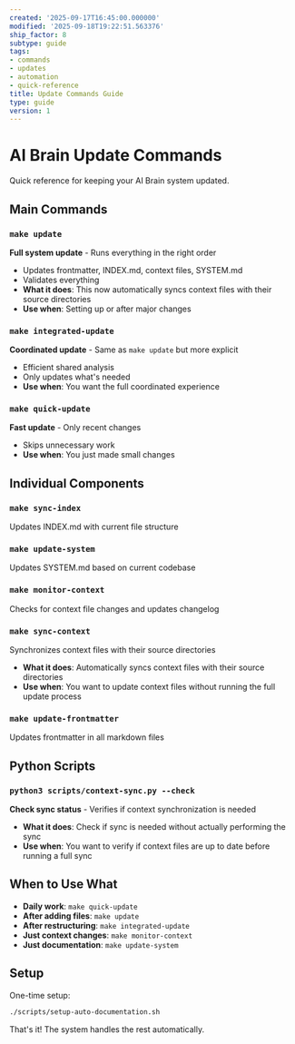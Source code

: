 ```yaml
---
created: '2025-09-17T16:45:00.000000'
modified: '2025-09-18T19:22:51.563376'
ship_factor: 8
subtype: guide
tags:
- commands
- updates
- automation
- quick-reference
title: Update Commands Guide
type: guide
version: 1
---
```


# AI Brain Update Commands

Quick reference for keeping your AI Brain system updated.

## Main Commands

### `make update`
**Full system update** - Runs everything in the right order
- Updates frontmatter, INDEX.md, context files, SYSTEM.md
- Validates everything
- **What it does**: This now automatically syncs context files with their source directories
- **Use when**: Setting up or after major changes

### `make integrated-update` 
**Coordinated update** - Same as `make update` but more explicit
- Efficient shared analysis
- Only updates what's needed
- **Use when**: You want the full coordinated experience

### `make quick-update`
**Fast update** - Only recent changes
- Skips unnecessary work
- **Use when**: You just made small changes

## Individual Components

### `make sync-index`
Updates INDEX.md with current file structure

### `make update-system` 
Updates SYSTEM.md based on current codebase

### `make monitor-context`
Checks for context file changes and updates changelog

### `make sync-context`
Synchronizes context files with their source directories
- **What it does**: Automatically syncs context files with their source directories
- **Use when**: You want to update context files without running the full update process

### `make update-frontmatter`
Updates frontmatter in all markdown files

## Python Scripts

### `python3 scripts/context-sync.py --check`
**Check sync status** - Verifies if context synchronization is needed
- **What it does**: Check if sync is needed without actually performing the sync
- **Use when**: You want to verify if context files are up to date before running a full sync

## When to Use What

- **Daily work**: `make quick-update`
- **After adding files**: `make update`
- **After restructuring**: `make integrated-update`
- **Just context changes**: `make monitor-context`
- **Just documentation**: `make update-system`

## Setup

One-time setup:
```bash
./scripts/setup-auto-documentation.sh
```

That's it! The system handles the rest automatically.